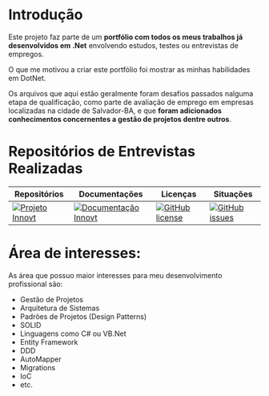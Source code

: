 
# Introdução
Este projeto faz parte de um **portfólio com todos os meus trabalhos já desenvolvidos em .Net** envolvendo estudos, testes ou entrevistas de empregos.

O que me motivou a criar este portfólio foi mostrar as minhas habilidades em DotNet.

Os arquivos que aqui estão geralmente foram desafios passados nalguma etapa de qualificação, como parte de avaliação de emprego em empresas localizadas na cidade de Salvador-BA, e que **foram adicionados conhecimentos concernentes a gestão de projetos dentre outros**. 


# Repositórios de Entrevistas Realizadas
| Repositórios                                                    | Documentações                                                      | Licenças                                                | Situações                                                  |
|-----------------------------------------------------------------|--------------------------------------------------------------------|---------------------------------------------------------|------------------------------------------------------------|
| [![Projeto Innovt][InnovtBadgesRepositorio]][InnovtRepositorio] | [![Documentação Innovt][InnovtBadgesDocumentos]][InnovtDocumentos] | [![GitHub license][InnovtBadgesLicenca]][InnovtLicenca] | [![GitHub issues][InnovtBadgesProblemas]][InnovtProblemas] |


# Área de interesses:
As área que possuo maior interesses para meu desenvolvimento profissional são:

* Gestão de Projetos
* Arquitetura de Sistemas
* Padrões de Projetos (Design Patterns)
* SOLID
* Linguagens como C# ou VB.Net
* Entity Framework
* DDD
* AutoMapper
* Migrations
* IoC
* etc.


[//]: # (Referências para o quadro do readme acima)

[InnovtRepositorio]: <https://github.com/alexandredorea/Innovt>
[InnovtDocumentos]: <https://github.com/alexandredorea/Innovt/blob/master/Documentation/Especification/01%20-%20Pagina%20de%20cadastro%20de%20noticia.md>
[InnovtLicenca]: <https://github.com/alexandredorea/Innovt/blob/master/LICENSE>
[InnovtProblemas]: <https://github.com/alexandredorea/Innovt/issues>

[InnovtBadgesRepositorio]: <https://img.shields.io/badge/projeto-innovt%20[em%20construção]-yellow.svg?style=flat-square>
[InnovtBadgesDocumentos]:<https://img.shields.io/badge/Documentation-2%20docs-brightgreen.svg>
[InnovtBadgesLicenca]: <https://img.shields.io/github/license/alexandredorea/Portfolio.svg?style=flat-square>
[InnovtBadgesProblemas]: <https://img.shields.io/github/issues/alexandredorea/Portfolio.svg?style=flat-square>